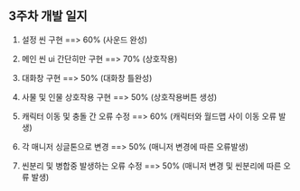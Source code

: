 ## 3주차 개발 일지

1. 설정 씬 구현 ==> 60% (사운드 완성)

2. 메인 씬 ui 간단히만 구현 ==> 70% (상호작용)

3. 대화창 구현 ==> 50% (대화창 틀완성)

4. 사물 및 인물 상호작용 구현 ==> 50% (상호작용버튼 생성)

5. 캐릭터 이동 및 충돌 간 오류 수정 ==> 60% (캐릭터와 월드맵 사이 이동 오류 발생)

6. 각 매니저 싱글톤으로 변경 ==> 50% (매니저 변경에 따른 오류발생)

7. 씬분리 및 병합중 발생하는 오류 수정 ==> 50% (매니저 변경 및 씬분리에 따른 오류 발생)
